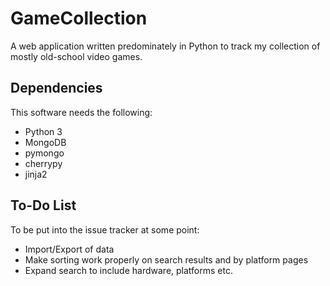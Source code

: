# GameCollection


A web application written predominately in Python to track my collection of mostly old-school video games.

## Dependencies

This software needs the following:

* Python 3
* MongoDB
* pymongo
* cherrypy
* jinja2

## To-Do List

To be put into the issue tracker at some point:

* Import/Export of data
* Make sorting work properly on search results and by platform pages
* Expand search to include hardware, platforms etc.